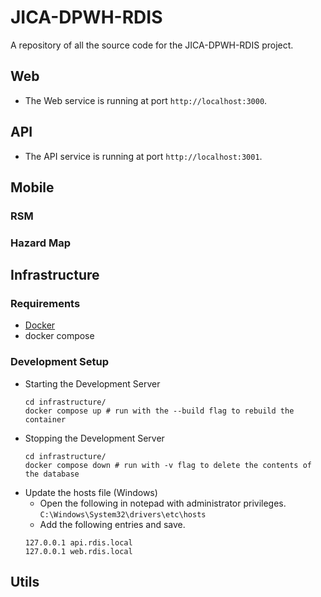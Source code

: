 # JICA-DPWH-RDIS
A repository of all the source code for the JICA-DPWH-RDIS project.

## Web
- The Web service is running at port `http://localhost:3000`.
## API
- The API service is running at port `http://localhost:3001`.
## Mobile
### RSM
### Hazard Map
## Infrastructure
### Requirements
- [Docker](https://docs.docker.com/get-docker/)
- docker compose

### Development Setup
- Starting the Development Server
    ```
    cd infrastructure/
    docker compose up # run with the --build flag to rebuild the container
    ```
- Stopping the Development Server
    ```
    cd infrastructure/
    docker compose down # run with -v flag to delete the contents of the database
    ```
- Update the hosts file (Windows)
   - Open the following in notepad with administrator privileges. `C:\Windows\System32\drivers\etc\hosts`
   -  Add the following entries and save.
    ```
    127.0.0.1 api.rdis.local
    127.0.0.1 web.rdis.local
    ```
## Utils
